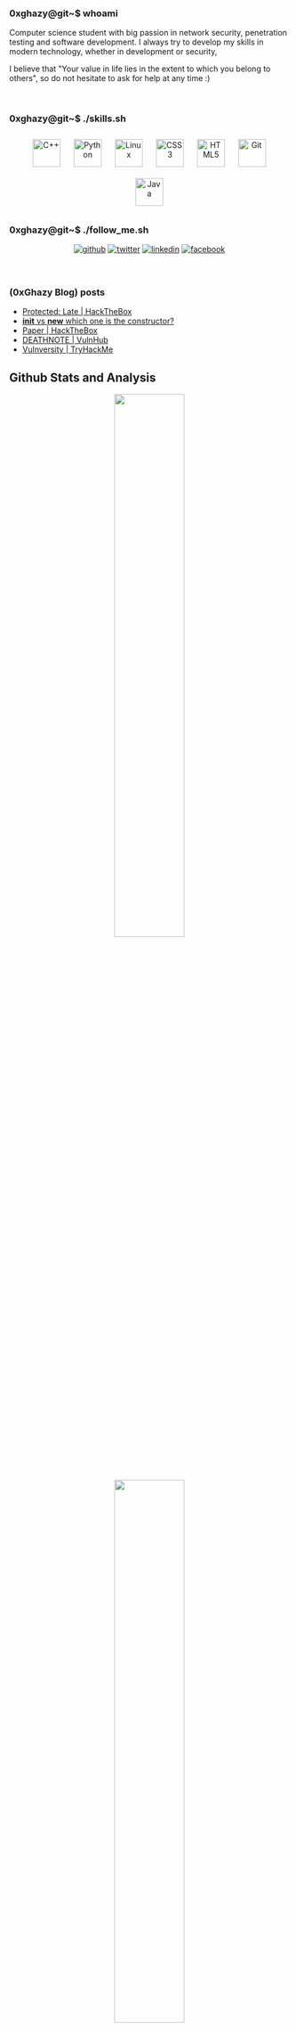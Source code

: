 ### 0xghazy@git~$ whoami

Computer science student with big passion in network security, penetration testing and software development. I always try to develop my skills in modern technology, whether in development or security,

I believe that "Your value in life lies in the extent to which you belong to others", so do not hesitate to ask for help at any time :)

<br>

### 0xghazy@git~$ ./skills.sh

<div align="center">  
    <img style="margin: 10px" src="https://profilinator.rishav.dev/skills-assets/cplusplus-original.svg" alt="C++" height="50" />  
    <img style="margin: 10px" src="https://profilinator.rishav.dev/skills-assets/python-original.svg" alt="Python" height="50" />  
    <img style="margin: 10px" src="https://profilinator.rishav.dev/skills-assets/linux-original.svg" alt="Linux" height="50" />  
    <img style="margin: 10px" src="https://profilinator.rishav.dev/skills-assets/css3-original-wordmark.svg" alt="CSS3" height="50" />  
    <img style="margin: 10px" src="https://profilinator.rishav.dev/skills-assets/html5-original-wordmark.svg" alt="HTML5" height="50" />  
    <img style="margin: 10px" src="https://profilinator.rishav.dev/skills-assets/git-scm-icon.svg" alt="Git" height="50" />  
    <img style="margin: 10px" src="https://profilinator.rishav.dev/skills-assets/java-original-wordmark.svg" alt="Java" height="50" />  
</div>  


### 0xghazy@git~$ ./follow_me.sh

<!-- My Accounts Links -->
<p align="center">
<a href="https://github.com/0xGhazy" target="_blank">
<img src=https://img.shields.io/badge/github-%2324292e.svg?&style=for-the-badge&logo=github&logoColor=white alt=github style="margin-bottom: 5px;" /></a>
<a href="https://twitter.com/0xGhazy" target="_blank">
<img src=https://img.shields.io/badge/twitter-%2300acee.svg?&style=for-the-badge&logo=twitter&logoColor=white alt=twitter style="margin-bottom: 5px;" /></a>
<a href="https://linkedin.com/in/h0ssamhamdy/" target="_blank">
<img src=https://img.shields.io/badge/linkedin-%231E77B5.svg?&style=for-the-badge&logo=linkedin&logoColor=white alt=linkedin style="margin-bottom: 5px;" /></a>
<a href="https://www.facebook.com/0xGhazy" target="_blank">
<img src=https://img.shields.io/badge/facebook-%232E87FB.svg?&style=for-the-badge&logo=facebook&logoColor=white alt=facebook style="margin-bottom: 5px;" /></a>
</p><br>


### (0xGhazy Blog) posts
<!-- BLOG-POST-LIST:START -->
- [Protected: Late | HackTheBox](https://0xghazy.wordpress.com/2022/06/13/late-hackthebox/)
- [__init__ vs __new__ which one is the constructor?](https://0xghazy.wordpress.com/2022/04/14/__init-vs-__new__-which-one-is-constructor/)
- [Paper | HackTheBox](https://0xghazy.wordpress.com/2022/03/16/paper-hackthebox/)
- [DEATHNOTE | VulnHub](https://0xghazy.wordpress.com/2022/01/29/deathnote-vulnhub/)
- [Vulnversity | TryHackMe](https://0xghazy.wordpress.com/2021/11/05/tryhackme-vulnversity-writeup/)
<!-- BLOG-POST-LIST:END -->


<!-- Tools and Technologies -->

## Github Stats and Analysis
<!-- Github Stats -->
<p align="center">
<img width = "50%" src="https://github-readme-stats.vercel.app/api/top-langs/?username=0xGhazy&show_icons=true&theme=tokyonight" /><br>
<img width = "50%" src="https://github-readme-stats.vercel.app/api?username=0xGhazy&show_icons=true&theme=tokyonight" /><br>
<img width = "50%" src="https://github-readme-streak-stats.herokuapp.com/?user=0xGhazy&theme=tokyonight" /> <br/>
<!-- Followers Counter-->
<a href="https://github.com/0xGhazy?tab=followers">
<img src="https://img.shields.io/github/followers/0xGhazy?label=Followers&logo=GitHub&style=for-the-badge" alt="GitHub badge" />
</a>
<img alt="GitHub watchers" src="https://img.shields.io/github/watchers/0xGhazy/0xGhazy?logo=Github&style=for-the-badge">
<a href="http://twitter.com/0xGhazy">
<img src="https://img.shields.io/twitter/follow/0xGhazy?label=Twitter&logo=twitter&style=for-the-badge" />
</a>
<img alt="YouTube Channel Subscribers" src="https://img.shields.io/youtube/channel/subscribers/UCoDygg4KQMtCi_rpi9V35Pw?logoColor=Hossam%20Hamdy&style=for-the-badge">
</p>
